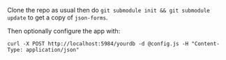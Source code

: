 Clone the repo as usual then do `git submodule init && git submodule update` to
get a copy of `json-forms`.


Then optionally configure the app with:

```
curl -X POST http://localhost:5984/yourdb -d @config.js -H "Content-Type: application/json"
```
